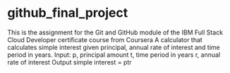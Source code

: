 # github_final_project
This is the assignment for the Git and GitHub module of the IBM Full Stack Cloud Developer certificate course from Coursera
A calculator that calculates simple interest given principal, annual rate of interest and time period in years.
Input: p, principal amount t, time period in years r, annual rate of interest Output simple interest = ptr
